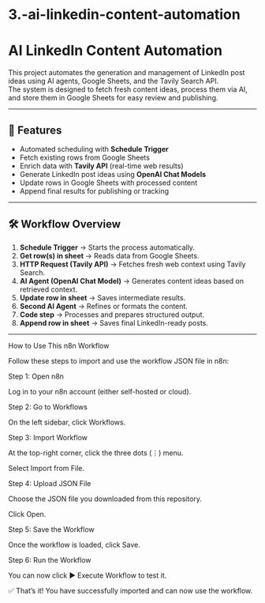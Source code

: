 # 3.-ai-linkedin-content-automation
# AI LinkedIn Content Automation

This project automates the generation and management of LinkedIn post ideas using AI agents, Google Sheets, and the Tavily Search API.  
The system is designed to fetch fresh content ideas, process them via AI, and store them in Google Sheets for easy review and publishing.

---

## 🔧 Features
- Automated scheduling with **Schedule Trigger**  
- Fetch existing rows from Google Sheets  
- Enrich data with **Tavily API** (real-time web results)  
- Generate LinkedIn post ideas using **OpenAI Chat Models**  
- Update rows in Google Sheets with processed content  
- Append final results for publishing or tracking  

---

## 🛠️ Workflow Overview
1. **Schedule Trigger** → Starts the process automatically.  
2. **Get row(s) in sheet** → Reads data from Google Sheets.  
3. **HTTP Request (Tavily API)** → Fetches fresh web context using Tavily Search.  
4. **AI Agent (OpenAI Chat Model)** → Generates content ideas based on retrieved context.  
5. **Update row in sheet** → Saves intermediate results.  
6. **Second AI Agent** → Refines or formats the content.  
7. **Code step** → Processes and prepares structured output.  
8. **Append row in sheet** → Saves final LinkedIn-ready posts.  

---
How to Use This n8n Workflow

Follow these steps to import and use the workflow JSON file in n8n:

Step 1: Open n8n

Log in to your n8n account (either self-hosted or cloud).

Step 2: Go to Workflows

On the left sidebar, click Workflows.

Step 3: Import Workflow

At the top-right corner, click the three dots (⋮) menu.

Select Import from File.

Step 4: Upload JSON File

Choose the JSON file you downloaded from this repository.

Click Open.

Step 5: Save the Workflow

Once the workflow is loaded, click Save.

Step 6: Run the Workflow

You can now click ▶ Execute Workflow to test it.

✅ That’s it! You have successfully imported and can now use the workflow.

